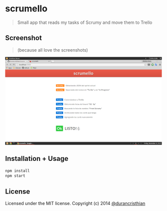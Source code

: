# scrumello

> Small app that reads my tasks of Scrumy and move them to Trello

## Screenshot

> (because all love the screenshots)

![scrumello](https://raw.githubusercontent.com/durancristhian/scrumello/master/scrumello.png)

## Installation + Usage

```javascript
npm install
npm start
```

License
----------
Licensed under the MIT license. Copyright (c) 2014 [@durancristhian](https://twitter.com/DuranCristhian)